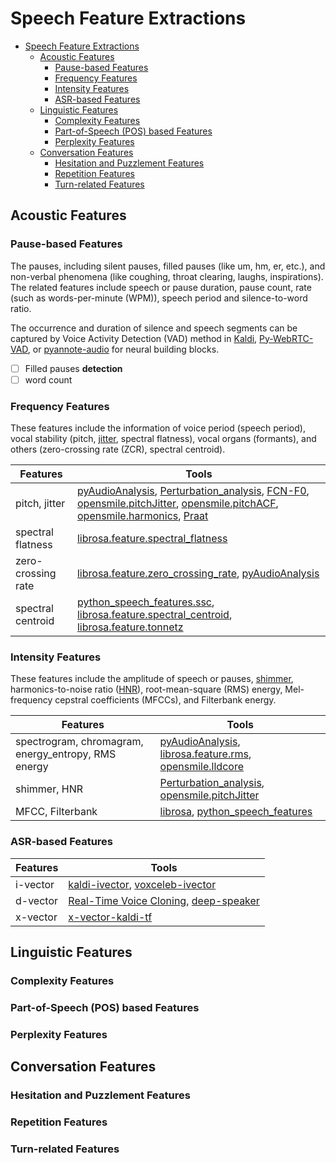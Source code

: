 # Speech Feature Extractions

- [Speech Feature Extractions](#speech-feature-extractions)
  - [Acoustic Features](#acoustic-features)
    - [Pause-based Features](#pause-based-features)
    - [Frequency Features](#frequency-features)
    - [Intensity Features](#intensity-features)
    - [ASR-based Features](#asr-based-features)
  - [Linguistic Features](#linguistic-features)
    - [Complexity Features](#complexity-features)
    - [Part-of-Speech (POS) based Features](#part-of-speech-pos-based-features)
    - [Perplexity Features](#perplexity-features)
  - [Conversation Features](#conversation-features)
    - [Hesitation and Puzzlement Features](#hesitation-and-puzzlement-features)
    - [Repetition Features](#repetition-features)
    - [Turn-related Features](#turn-related-features)

## Acoustic Features

### Pause-based Features

The pauses, including silent pauses, filled pauses (like um, hm, er, etc.), and non-verbal phenomena (like coughing, throat clearing, laughs, inspirations).
The related features include speech or pause duration, pause count, rate (such as words-per-minute (WPM)), speech period and silence-to-word ratio.

The occurrence and duration of silence and speech segments can be captured by Voice Activity Detection (VAD) method in [Kaldi](https://github.com/kaldi-asr/kaldi/blob/8ce3a95761e0eb97d95d3db2fcb6b2bfb7ffec5b/src/ivector/voice-activity-detection.cc), [Py-WebRTC-VAD](https://github.com/wiseman/py-webrtcvad), or [pyannote-audio](https://github.com/pyannote/pyannote-audio) for neural building blocks.

- [ ] Filled pauses **detection**
- [ ] word count

### Frequency Features

These features include the information of voice period (speech period), vocal stability (pitch, [jitter](https://www.cs.upc.edu/~nlp/papers/far_jit_07.pdf), spectral flatness), vocal organs (formants), and others (zero-crossing rate (ZCR), spectral centroid).

| Features             | Tools                          |
| -------------------- | ------------------------------ |
| pitch, jitter | [pyAudioAnalysis](https://github.com/tyiannak/pyAudioAnalysis/blob/0396495663de14b8a83fe666cefb9fbe098d1956/pyAudioAnalysis/ShortTermFeatures.py#L129), [Perturbation_analysis](https://github.com/Mak-Sim/Troparion/tree/master/Perturbation_analysis), [FCN-F0](https://github.com/ardaillon/FCN-f0), [opensmile.pitchJitter](https://github.com/naxingyu/opensmile/blob/bcaf89d048253e9519d758057f1e7a2176871a3d/src/lld/pitchJitter.cpp), [opensmile.pitchACF](https://github.com/naxingyu/opensmile/blob/bcaf89d048253e9519d758057f1e7a2176871a3d/src/lldcore/pitchACF.cpp), [opensmile.harmonics](https://github.com/naxingyu/opensmile/blob/bcaf89d048253e9519d758057f1e7a2176871a3d/src/lld/harmonics.cpp), [Praat](https://github.com/luffy-yu/pitch_jitter_shimmer)                         |
| spectral flatness    | [librosa.feature.spectral_flatness](https://librosa.org/librosa/generated/librosa.feature.spectral_flatness.html#librosa.feature.spectral_flatness)                      |
| zero-crossing rate   | [librosa.feature.zero_crossing_rate](https://librosa.org/librosa/generated/librosa.feature.zero_crossing_rate.html#librosa.feature.zero_crossing_rate), [pyAudioAnalysis](https://github.com/tyiannak/pyAudioAnalysis/blob/0396495663de14b8a83fe666cefb9fbe098d1956/pyAudioAnalysis/ShortTermFeatures.py)                           |
| spectral centroid    | [python_speech_features.ssc](https://python-speech-features.readthedocs.io/en/latest/index.html#python_speech_features.base.ssc), [librosa.feature.spectral_centroid](https://librosa.org/librosa/generated/librosa.feature.spectral_centroid.html#librosa.feature.spectral_centroid), [librosa.feature.tonnetz](https://librosa.org/librosa/generated/librosa.feature.tonnetz.html#librosa.feature.tonnetz) |

### Intensity Features

These features include the amplitude of speech or pauses, [shimmer](https://www.cs.upc.edu/~nlp/papers/far_jit_07.pdf), harmonics-to-noise ratio ([HNR](https://core.ac.uk/reader/82343096)), root-mean-square (RMS) energy, Mel-frequency cepstral coefficients (MFCCs), and Filterbank energy.

| Features                | Tools                    |
| ----------------------- | ------------------------ |
| spectrogram, chromagram, energy_entropy, RMS energy | [pyAudioAnalysis](https://github.com/tyiannak/pyAudioAnalysis/blob/0396495663de14b8a83fe666cefb9fbe098d1956/pyAudioAnalysis/ShortTermFeatures.py), [librosa.feature.rms](https://librosa.org/librosa/generated/librosa.feature.rms.html), [opensmile.lldcore](https://github.com/naxingyu/opensmile/blob/bcaf89d048253e9519d758057f1e7a2176871a3d/src/lldcore)                      |
| shimmer, HNR            | [Perturbation_analysis](https://github.com/Mak-Sim/Troparion/tree/master/Perturbation_analysis), [opensmile.pitchJitter](https://github.com/naxingyu/opensmile/blob/bcaf89d048253e9519d758057f1e7a2176871a3d/src/lld/pitchJitter.cpp)                      |
| MFCC, Filterbank        | [librosa](https://librosa.org/librosa/generated/librosa.feature.mfcc.html), [python_speech_features](https://python-speech-features.readthedocs.io/en/latest/index.html#python_speech_features.base.fbank) |

### ASR-based Features

| Features | Tools |
| -------- | ----- |
| i-vector | [kaldi-ivector](https://github.com/idiap/kaldi-ivector), [voxceleb-ivector](https://github.com/swshon/voxceleb-ivector)   |
| d-vector | [Real-Time Voice Cloning](https://github.com/CorentinJ/Real-Time-Voice-Cloning), [deep-speaker](https://github.com/philipperemy/deep-speaker)   |
| x-vector | [x-vector-kaldi-tf](https://github.com/hsn-zeinali/x-vector-kaldi-tf)   |

## Linguistic Features

### Complexity Features

### Part-of-Speech (POS) based Features

### Perplexity Features

## Conversation Features

### Hesitation and Puzzlement Features

### Repetition Features

### Turn-related Features
